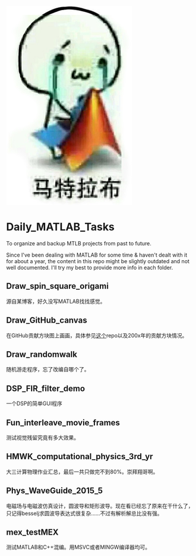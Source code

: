 ![logo](./logo.jpg)

# Daily_MATLAB_Tasks

To organize and backup MTLB projects from past to future.

Since I've been dealing with MATLAB for some time & haven't dealt with it for about a year, the content in this repo might be slightly outdated and not well documented. I'll try my best to provide more info in each folder.

## Draw_spin_square_origami

源自某博客，好久没写MATLAB找找感觉。

## Draw_GitHub_canvas 

在GitHub贡献方块图上画画，具体参见[这个](https://github.com/zouchtssn/time_lapse_drawing)repo以及200x年的贡献方块情况。

## Draw_randomwalk 

随机游走程序，忘了改编自哪个了。

## DSP_FIR_filter_demo 

一个DSP的简单GUI程序

## Fun_interleave_movie_frames 

测试视觉残留究竟有多大效果。

## HMWK_computational_physics_3rd_yr 

大三计算物理作业汇总，最后一共只做完不到80%。崇拜翔哥啊。

## Phys_WaveGuide_2015_5 

电磁场与电磁波仿真设计，圆波导和矩形波导。现在看已经忘了原来在干什么了，只记得besselj求圆波导表达式很复杂……不过有解析解总比没有强。

## mex_testMEX

测试MATLAB和C++混编。用MSVC或者MINGW编译器均可。
